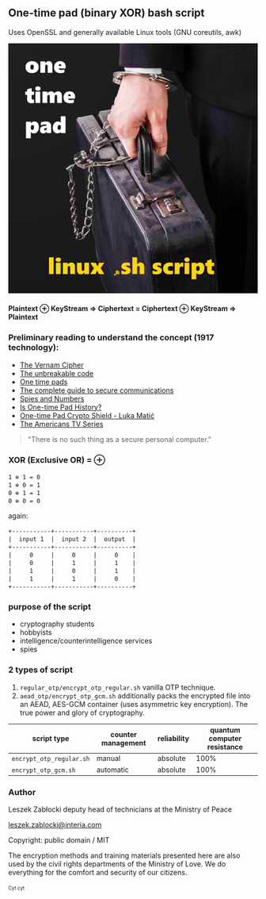 ## One-time pad (binary XOR) bash script

Uses OpenSSL and generally available Linux tools (GNU coreutils, awk)

![logo](logo.jpg?raw=true)

#### Plaintext ⊕ KeyStream ⇒ Ciphertext = Ciphertext ⊕ KeyStream ⇒ Plaintext

### Preliminary reading to understand the concept (1917 technology):

* [The Vernam Cipher](https://www.cryptomuseum.com/crypto/vernam.htm)
* [The unbreakable code](https://www.cryptomuseum.com/crypto/otp/index.htm)
* [One time pads](https://en.wikibooks.org/wiki/Cryptography/One_time_pads)
* [The complete guide to secure communications](https://www.ciphermachinesandcryptology.com/papers/one_time_pad.pdf)
* [Spies and Numbers](https://www.ciphermachinesandcryptology.com/papers/spies_and_numbers.pdf)
* [Is One-time Pad History?](https://www.ciphermachinesandcryptology.com/papers/is_one_time_pad_history.pdf)
* [One-time Pad Crypto Shield - Luka Matić](https://web.archive.org/web/20230830124255/https://www.docdroid.net/file/view/iU5GwIS/document-pdf.pdf?e=1693402937&s=2d0e45df8e9d2dbd21c78006a5220eef)
* [The Americans TV Series](https://www.imdb.com/find/?q=The%20Americans%202013)

> "There is no such thing as a secure personal computer."

### XOR (Exclusive OR) = ⊕

```
1 ⊕ 1 = 0
1 ⊕ 0 = 1
0 ⊕ 1 = 1
0 ⊕ 0 = 0
```

again:

```
+-----------+-----------+----------+
|  input 1  |  input 2  |  output  |
+-----------+-----------+----------+
|     0     |     0     |     0    |
|     0     |     1     |     1    |
|     1     |     0     |     1    |
|     1     |     1     |     0    |
+-----------+-----------+----------+
```

### purpose of the script

* cryptography students
* hobbyists
* intelligence/counterintelligence services
* spies

### 2 types of script

1. `regular_otp/encrypt_otp_regular.sh` vanilla OTP technique.
2. `aead_otp/encrypt_otp_gcm.sh` additionally packs the encrypted file into an AEAD, AES-GCM container (uses asymmetric key encryption). The true power and glory of cryptography.

| script type | counter management | reliability | quantum computer resistance |
| --- | --- | --- | --- |
| `encrypt_otp_regular.sh` | manual | absolute | 100% |
| `encrypt_otp_gcm.sh` | automatic | absolute | 100% |

### Author

Leszek Zabłocki
deputy head of technicians at the Ministry of Peace

leszek.zablocki@interia.com

Copyright: public domain / MIT

The encryption methods and training materials presented here are also used by the civil rights departments of the Ministry of Love. We do everything for the comfort and security of our citizens.

<sub><sup>Cyt cyt</sup></sub>
